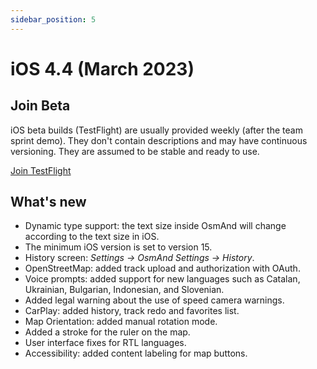 ```yaml
---
sidebar_position: 5
---
```


# iOS 4.4 (March 2023)

## Join Beta

iOS beta builds (TestFlight) are usually provided weekly (after the team sprint demo). They don't contain descriptions and may have continuous versioning. They are assumed to be stable and ready to use.  

<div>
  <a class="button button--active" href="https://testflight.apple.com/join/7poGNCKy">Join TestFlight</a>
</div>

## What's new

 - Dynamic type support: the text size inside OsmAnd will change according to the text size in iOS.
 - The minimum iOS version is set to version 15.
 - History screen: *Settings → OsmAnd Settings → History*.
 - OpenStreetMap: added track upload and authorization with OAuth.
 - Voice prompts: added support for new languages such as Catalan, Ukrainian, Bulgarian, Indonesian, and Slovenian.
 - Added legal warning about the use of speed camera warnings.
 - CarPlay: added history, track redo and favorites list.
 - Map Orientation: added manual rotation mode.
 - Added a stroke for the ruler on the map.
 - User interface fixes for RTL languages.
 - Accessibility: added content labeling for map buttons.
